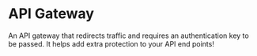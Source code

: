 # API Gateway
An API gateway that redirects traffic and requires an authentication key to be passed. It helps add extra protection to your API end points!
